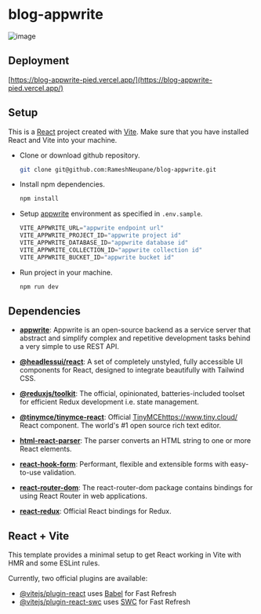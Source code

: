 # blog-appwrite

![image](https://github.com/RameshNeupane/blog-appwrite/assets/45593423/7fda4ab9-011d-4cd0-97d2-9daab6f22f96)

## Deployment

[https://blog-appwrite-pied.vercel.app/](https://blog-appwrite-pied.vercel.app/)

## Setup

This is a [React](https://react.dev/) project created with [Vite](https://vitejs.dev/). Make sure that you have installed React and Vite into your machine.

- Clone or download github repository.
  ```sh
  git clone git@github.com:RameshNeupane/blog-appwrite.git
  ```

- Install npm dependencies.
  ```sh
  npm install
  ```

- Setup [appwrite](https://cloud.appwrite.io/) environment as specified in `.env.sample`.
  ```js
  VITE_APPWRITE_URL="appwrite endpoint url"
  VITE_APPWRITE_PROJECT_ID="appwrite project id"
  VITE_APPWRITE_DATABASE_ID="appwrite database id"
  VITE_APPWRITE_COLLECTION_ID="appwrite collection id"
  VITE_APPWRITE_BUCKET_ID="appwrite bucket id"
  ```

- Run project in your machine.
  ```sh
  npm run dev
  ```

## Dependencies

- [**appwrite**](https://www.npmjs.com/package/appwrite): Appwrite is an open-source backend as a service server that abstract and simplify complex and repetitive development tasks behind a very simple to use REST API.
 
- [**@headlessui/react**](https://www.npmjs.com/package/@headlessui/react): A set of completely unstyled, fully accessible UI components for React, designed to integrate beautifully with Tailwind CSS.
- [**@reduxjs/toolkit**](https://www.npmjs.com/package/@reduxjs/toolkit): The official, opinionated, batteries-included toolset for efficient Redux development i.e. state management.
- [**@tinymce/tinymce-react**](https://github.com/tinymce/tinymce-react): Official [TinyMCE]()https://www.tiny.cloud/ React component. The world's #1 open source rich text editor.
- [**html-react-parser**](https://www.npmjs.com/package/html-react-parser): The parser converts an HTML string to one or more React elements.
- [**react-hook-form**](https://react-hook-form.com/): Performant, flexible and extensible forms with easy-to-use validation.
- [**react-router-dom**](https://reactrouter.com/en/main): The react-router-dom package contains bindings for using React Router in web applications.
- [**react-redux**](https://react-redux.js.org/): Official React bindings for Redux. 

## React + Vite

This template provides a minimal setup to get React working in Vite with HMR and some ESLint rules.

Currently, two official plugins are available:

- [@vitejs/plugin-react](https://github.com/vitejs/vite-plugin-react/blob/main/packages/plugin-react/README.md) uses [Babel](https://babeljs.io/) for Fast Refresh
- [@vitejs/plugin-react-swc](https://github.com/vitejs/vite-plugin-react-swc) uses [SWC](https://swc.rs/) for Fast Refresh
